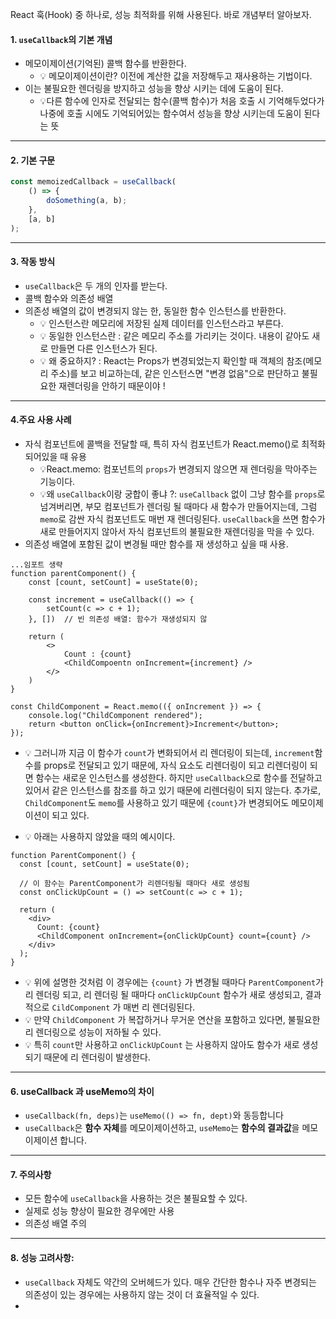 React 훅(Hook) 중 하나로, 성능 최적화를 위해 사용된다.
바로 개념부터 알아보자.

#### 1.  `useCallback`의 기본 개념
 - 메모이제이션(기억된) 콜백 함수를 반환한다.
	 - 💡 메모이제이션이란? 이전에 계산한 값을 저장해두고 재사용하는 기법이다.
- 이는 불필요한 렌더링을 방지하고 성능을 향상 시키는 데에 도움이 된다.
	- 💡다른 함수에 인자로 전달되는 함수(콜백 함수)가 처음 호출 시 기억해두었다가 나중에 호출 시에도 기억되어있는 함수여서 성능을 향상 시키는데 도움이 된다는 뜻

***
#### 2. 기본 구문
```ts
const memoizedCallback = useCallback(
	() => {
		doSomething(a, b);
	},
	[a, b]
);
```

***
#### 3. 작동 방식
- `useCallback`은 두 개의 인자를 받는다.
- 콜백 함수와 의존성 배열
- 의존성 배열의 값이 변경되지 않는 한, 동일한 함수 인스턴스를 반환한다.
	- 💡 인스턴스란 메모리에 저장된 실제 데이터를 인스턴스라고 부른다.
	- 💡 동일한 인스턴스란 : 같은 메모리 주소를 가리키는 것이다. 내용이 같아도 새로 만들면 다른 인스턴스가 된다.
	- 💡 왜 중요하지? : React는 Props가 변경되었는지 확인할 때 객체의 참조(메모리 주소)를 보고 비교하는데, 같은 인스턴스면 "변경 없음"으로 판단하고 불필요한 재렌더링을 안하기 때문이야 !

***
#### 4.주요 사용 사례
- 자식 컴포넌트에 콜백을 전달할 때, 특히 자식 컴포넌트가 React.memo()로 최적화 되어있을 때 유용
	- 💡React.memo: 컴포넌트의 `props`가 변경되지 않으면 재 렌더링을 막아주는 기능이다.
	- 💡왜 `useCallback`이랑 궁합이 좋냐 ?: `useCallback` 없이 그냥 함수를 `props`로 넘겨버리면, 부모 컴포넌트가 렌더링 될 때마다 새 함수가 만들어지는데, 그럼 `memo`로 감싼 자식 컴포넌트도 매번 재 렌더링된다. `useCallback`을 쓰면 함수가 새로 만들어지지 않아서 자식 컴포넌트의 불필요한 재렌더링을 막을 수 있다.
- 의존성 배열에 포함된 값이 변경될 때만 함수를 재 생성하고 싶을 때 사용.

```tsx
...임포트 생략
function parentComponent() {
	const [count, setCount] = useState(0);

	const increment = useCallback(() => {
		setCount(c => c + 1);
	}, [])  // 빈 의존성 배열: 함수가 재생성되지 않

	return (
		<>
			Count : {count}
			<ChildCompoentn onIncrement={increment} />
		</>
	)
}

const ChildComponent = React.memo(({ onIncrement }) => { 
	console.log("ChildComponent rendered"); 
	return <button onClick={onIncrement}>Increment</button>; 
});
```
- 💡 그러니까 지금 이 함수가 `count`가 변화되어서 리 렌더링이 되는데, `increment`함수를 props로 전달되고 있기 때문에, 자식 요소도 리렌더링이 되고 리렌더링이 되면 함수는 새로운 인스턴스를 생성한다.
  하지만 `useCallback`으로 함수를 전달하고 있어서 같은 인스턴스를 참조를 하고 있기 때문에 리렌더링이 되지 않는다.
  추가로, `ChildComponent`도 `memo`를 사용하고 있기 때문에 `{count}`가 변경되어도 메모이제이션이 되고 있다.
  
- 💡 아래는 사용하지 않았을 때의 예시이다.
```tsx
function ParentComponent() {
  const [count, setCount] = useState(0);

  // 이 함수는 ParentComponent가 리렌더링될 때마다 새로 생성됨
  const onClickUpCount = () => setCount(c => c + 1);

  return (
    <div>
      Count: {count}
      <ChildComponent onIncrement={onClickUpCount} count={count} />
    </div>
  );
}
```
- 💡 위에 설명한 것처럼 이 경우에는 `{count}` 가 변경될 때마다 `ParentComponent`가 리 렌더링 되고,
	리 렌더링 될 때마다 `onClickUpCount` 함수가 새로 생성되고, 결과적으로 `CildComponent` 가 매번 리 렌더링된다.
- 💡 만약 `ChildComponent` 가 복잡하거나 무거운 연산을 포함하고 있다면, 불필요한 리 렌더링으로 성능이 저하될 수 있다. 
- 💡 특히 `count`만 사용하고 `onClickUpCount` 는 사용하지 않아도 함수가 새로 생성되기 때문에 리 렌더링이 발생한다.

***
#### 6. useCallback 과 useMemo의 차이
- `useCallback(fn, deps)`는 `useMemo(() => fn, dept)`와 동등합니다
- `useCallback`은 **함수 자체**를 메모이제이션하고, `useMemo`는 **함수의 결과값**을 메모이제이션 합니다.

***
#### 7. 주의사항
- 모든 함수에 `useCallback`을 사용하는 것은 불필요할 수 있다.
- 실제로 성능 향상이 필요한 경우에만 사용
- 의존성 배열 주의

***
#### 8. 성능 고려사항:
- `useCallback` 자체도 약간의 오버헤드가 있다. 매우 간단한 함수나 자주 변경되는 의존성이 있는 경우에는 사용하지 않는 것이 더 효율적일 수 있다.
- 